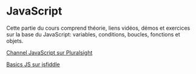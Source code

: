 # JavaScript #

Cette partie du cours comprend théorie, liens vidéos, démos et exercices sur la base du JavaScript: variables, conditions, boucles, fonctions et objets.

[Channel JavaScript sur Pluralsight](https://app.pluralsight.com/channels/details/10742bd3-6e20-4f72-a8c6-6307b356cf6f)

[Basics JS sur jsfiddle](https://jsfiddle.net/bfcepegra/fo27yqgw)
